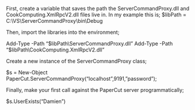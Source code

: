 First, create a variable that saves the path the ServerCommandProxy.dll and CookComputing.XmlRpcV2.dll files live in. 
In my example this is;
$libPath = C:\VS\ServerCommandProxy\bin\Debug 

Then, import the libraries into the environment;

Add-Type -Path “$libPath\ServerCommandProxy.dll”
Add-Type -Path “$libPath\CookComputing.XmlRpcV2.dll”

Create a new instance of the ServerCommandProxy class;

$s = New-Object PaperCut.ServerCommandProxy(“localhost”,9191,”password”);

Finally, make your first call against the PaperCut server programmatically;

$s.UserExists(“Damien”)
